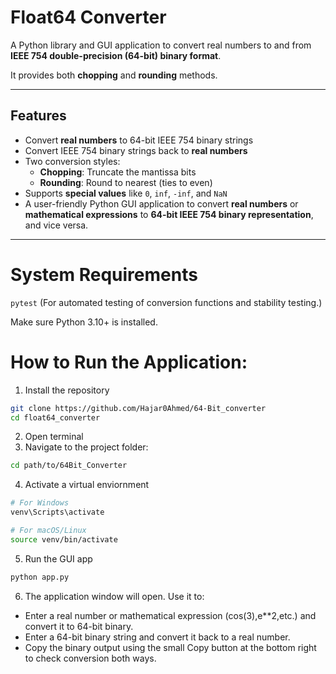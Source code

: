 # Float64 Converter

A Python library and GUI application to convert real numbers to and from **IEEE 754 double-precision (64-bit) binary format**.  

It provides both **chopping** and **rounding** methods.

---

## Features

- Convert **real numbers** to 64-bit IEEE 754 binary strings
- Convert IEEE 754 binary strings back to **real numbers**
- Two conversion styles:
  - **Chopping**: Truncate the mantissa bits
  - **Rounding**: Round to nearest (ties to even)
- Supports **special values** like `0`, `inf`, `-inf`, and `NaN`
- A user-friendly Python GUI application to convert **real numbers** or **mathematical expressions** to **64-bit IEEE 754 binary representation**, and vice versa.  

---
# System Requirements 

`pytest`  (For automated testing of conversion functions and stability testing.)

Make sure Python 3.10+ is installed.

# How to Run the Application:

1. Install the repository

```bash
git clone https://github.com/Hajar0Ahmed/64-Bit_converter
cd float64_converter
```

2. Open terminal
3. Navigate to the project folder:

```bash
cd path/to/64Bit_Converter
```

4. Activate a virtual enviornment

```bash
# For Windows
venv\Scripts\activate

# For macOS/Linux
source venv/bin/activate
```
5. Run the GUI app
```bash
python app.py
```
6. The application window will open. Use it to:

- Enter a real number or mathematical expression (cos(3),e**2,etc.) and convert it to 64-bit binary.
- Enter a 64-bit binary string and convert it back to a real number.
- Copy the binary output using the small Copy button at the bottom right to check conversion both ways.

